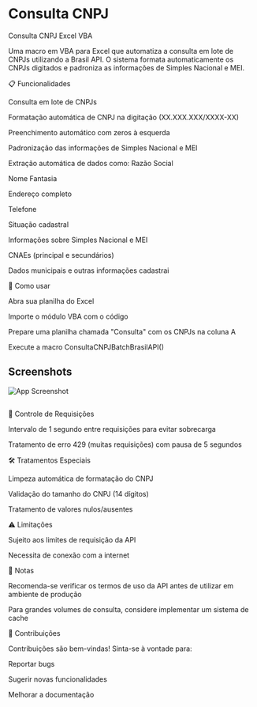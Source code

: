
# Consulta CNPJ

Consulta CNPJ Excel VBA

Uma macro em VBA para Excel que automatiza a consulta em lote de CNPJs utilizando a Brasil API. O sistema formata automaticamente os CNPJs digitados e padroniza as informações de Simples Nacional e MEI.

📋 Funcionalidades

Consulta em lote de CNPJs

Formatação automática de CNPJ na digitação (XX.XXX.XXX/XXXX-XX)

Preenchimento automático com zeros à esquerda

Padronização das informações de Simples Nacional e MEI

Extração automática de dados como:
Razão Social

Nome Fantasia

Endereço completo

Telefone

Situação cadastral

Informações sobre Simples Nacional e MEI

CNAEs (principal e secundários)

Dados municipais e outras informações cadastrai



🚀 Como usar

Abra sua planilha do Excel

Importe o módulo VBA com o código

Prepare uma planilha chamada "Consulta" com os CNPJs na coluna A

Execute a macro ConsultaCNPJBatchBrasilAPI()

## Screenshots

![App Screenshot](https://i.imgur.com/wxK1PpZ.png)


## 

🚦 Controle de Requisições

Intervalo de 1 segundo entre requisições para evitar sobrecarga

Tratamento de erro 429 (muitas requisições) com pausa de 5 segundos



🛠️ Tratamentos Especiais

Limpeza automática de formatação do CNPJ

Validação do tamanho do CNPJ (14 dígitos)

Tratamento de valores nulos/ausentes


⚠️ Limitações

Sujeito aos limites de requisição da API

Necessita de conexão com a internet

📝 Notas

Recomenda-se verificar os termos de uso da API antes de utilizar em ambiente de produção

Para grandes volumes de consulta, considere implementar um sistema de cache

🤝 Contribuições

Contribuições são bem-vindas! Sinta-se à vontade para:

Reportar bugs

Sugerir novas funcionalidades

Melhorar a documentação
